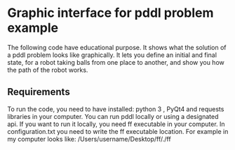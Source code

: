 #  Graphic interface for pddl problem example

The following code have educational purpose. It  shows what the solution of a pddl problem looks like graphically.
It lets you define an initial and final state, for a robot taking balls from one place to another, and show you how the path of the robot works.
## Requirements
To run the code, you need to have installed: python 3 , PyQt4 and requests libraries in your computer.
You can run pddl locally or using a designated api. If you want to run it locally, you need ff executable in your computer.
In configuration.txt you need to write the ff executable location. For example in my computer  looks like: /Users/username/Desktop/ff/./ff

